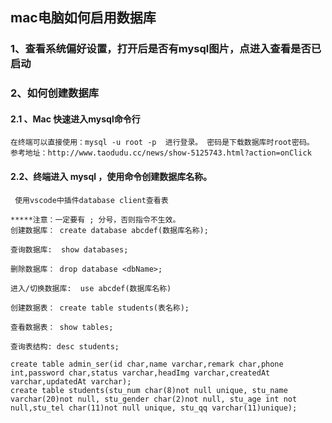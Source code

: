<!--
 * @Author: 郭志明 zhiming.guo@zingbiz.com
 * @Date: 2023-08-11 11:24:49
 * @LastEditors: 郭志明 zhiming.guo@zingbiz.com
 * @LastEditTime: 2023-08-11 14:08:48
 * @FilePath: /gzm_house/README.md
 * @Description: 这是默认设置,请设置`customMade`, 打开koroFileHeader查看配置 进行设置: https://github.com/OBKoro1/koro1FileHeader/wiki/%E9%85%8D%E7%BD%AE
-->
## mac电脑如何启用数据库
### 1、查看系统偏好设置，打开后是否有mysql图片，点进入查看是否已启动

### 2、如何创建数据库

  #### 2.1 、Mac 快速进入mysql命令行
    在终端可以直接使用：mysql -u root -p  进行登录。 密码是下载数据库时root密码。
    参考地址：http://www.taodudu.cc/news/show-5125743.html?action=onClick

  #### 2.2、终端进入 mysql ，使用命令创建数据库名称。
     使用vscode中插件database client查看表

    *****注意：一定要有 ; 分号，否则指令不生效。
    创建数据库： create database abcdef(数据库名称);

    查询数据库:  show databases;

    删除数据库： drop database <dbName>;

    进入/切换数据库:  use abcdef(数据库名称)

    创建数据表： create table students(表名称);

    查看数据表： show tables;

    查询表结构: desc students;

    create table admin_ser(id char,name varchar,remark char,phone int,password char,status varchar,headImg varchar,createdAt varchar,updatedAt varchar);
    create table students(stu_num char(8)not null unique, stu_name varchar(20)not null, stu_gender char(2)not null, stu_age int not null,stu_tel char(11)not null unique, stu_qq varchar(11)unique);